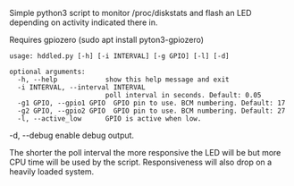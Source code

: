 Simple python3 script to monitor /proc/diskstats and flash an LED depending on activity indicated there in.

Requires gpiozero (sudo apt install pyton3-gpiozero)

    usage: hddled.py [-h] [-i INTERVAL] [-g GPIO] [-l] [-d]

    optional arguments:
      -h, --help            show this help message and exit
      -i INTERVAL, --interval INTERVAL
                            poll interval in seconds. Default: 0.05
      -g1 GPIO, --gpio1 GPIO  GPIO pin to use. BCM numbering. Default: 17
      -g2 GPIO, --gpio2 GPIO  GPIO pin to use. BCM numbering. Default: 27
      -l, --active_low      GPIO is active when low.
  -d, --debug           enable debug output.
  
The shorter the poll interval the more responsive the LED will be but more CPU time will be used by the script.
Responsiveness will also drop on a heavily loaded system.
